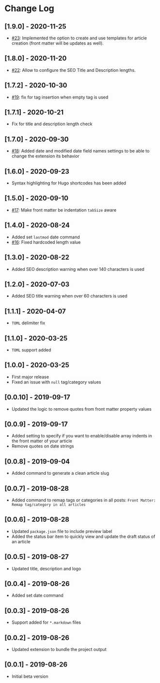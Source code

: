 # Change Log

## [1.9.0] - 2020-11-25

- [#23](https://github.com/estruyf/vscode-front-matter/issues/23): Implemented the option to create and use templates for article creation (front matter will be updates as well).

## [1.8.0] - 2020-11-20

- [#22](https://github.com/estruyf/vscode-front-matter/issues/22): Allow to configure the SEO Title and Description lengths.

## [1.7.2] - 2020-10-30

- [#19](https://github.com/estruyf/vscode-front-matter/issues/19): fix for tag insertion when empty tag is used

## [1.7.1] - 2020-10-21

- Fix for title and description length check

## [1.7.0] - 2020-09-30

- [#18](https://github.com/estruyf/vscode-front-matter/issues/18): Added date and modified date field names settings to be able to change the extension its behavior

## [1.6.0] - 2020-09-23

- Syntax highlighting for Hugo shortcodes has been added

## [1.5.0] - 2020-09-10

- [#17](https://github.com/estruyf/vscode-front-matter/issues/17): Make front matter be indentation `tabSize` aware

## [1.4.0] - 2020-08-24

- Added set `lastmod` date command
- [#16](https://github.com/estruyf/vscode-front-matter/issues/16): Fixed hardcoded length value

## [1.3.0] - 2020-08-22

- Added SEO description warning when over 140 characters is used

## [1.2.0] - 2020-07-03

- Added SEO title warning when over 60 characters is used

## [1.1.1] - 2020-04-07

- `TOML` delimiter fix

## [1.1.0] - 2020-03-25

- `TOML` support added

## [1.0.0] - 2020-03-25

- First major release
- Fixed an issue with `null` tag/category values

## [0.0.10] - 2019-09-17

- Updated the logic to remove quotes from front matter property values

## [0.0.9] - 2019-09-17

- Added setting to specify if you want to enable/disable array indents in the front matter of your article
- Remove quotes on date strings

## [0.0.8] - 2019-09-04

- Added command to generate a clean article slug

## [0.0.7] - 2019-08-28

- Added command to remap tags or categories in all posts: `Front Matter: Remap tag/category in all articles`

## [0.0.6] - 2019-08-28

- Updated `package.json` file to include preview label
- Added the status bar item to quickly view and update the draft status of an article

## [0.0.5] - 2019-08-27

- Updated title, description and logo

## [0.0.4] - 2019-08-26

- Added set date command

## [0.0.3] - 2019-08-26

- Support added for `*.markdown` files

## [0.0.2] - 2019-08-26

- Updated extension to bundle the project output

## [0.0.1] - 2019-08-26

- Initial beta version
